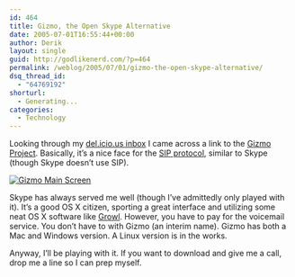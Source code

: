 ```yaml
---
id: 464
title: Gizmo, the Open Skype Alternative
date: 2005-07-01T16:55:44+00:00
author: Derik
layout: single
guid: http://godlikenerd.com/?p=464
permalink: /weblog/2005/07/01/gizmo-the-open-skype-alternative/
dsq_thread_id:
  - "64769192"
shorturl:
  - Generating...
categories:
  - Technology
---
```

Looking through my [del.icio.us inbox](http://del.icio.us/inbox/d00d) I came across a link to the [Gizmo Project](http://www.gizmoproject.com). Basically, it&#8217;s a nice face for the [SIP protocol](http://en.wikipedia.org/wiki/Session_Initiation_Protocol), similar to Skype (though Skype doesn&#8217;t use SIP).

[![Gizmo Main Screen](http://photos17.flickr.com/22904620_1df3e3e741_m.jpg)](http://flickr.com/photos/19959606@N00/22904620 "Gizmo Main Screen")

Skype has always served me well (though I&#8217;ve admittedly only played with it). It&#8217;s a good OS X citizen, sporting a great interface and utilizing some neat OS X software like [Growl](http://growl.info). However, you have to pay for the voicemail service. You don&#8217;t have to with Gizmo (an interim name). Gizmo has both a Mac and Windows version. A Linux version is in the works.

Anyway, I&#8217;ll be playing with it. If you want to download and give me a call, drop me a line so I can prep myself.